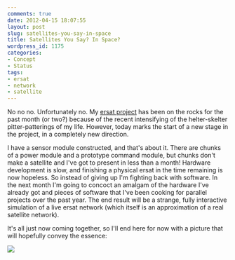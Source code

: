 ```yaml
---
comments: true
date: 2012-04-15 18:07:55
layout: post
slug: satellites-you-say-in-space
title: Satellites You Say? In Space?
wordpress_id: 1175
categories:
- Concept
- Status
tags:
- ersat
- network
- satellite
---
```


No no no. Unfortunately no. My [ersat project](http://www.hackniac.com/blog/2012/01/07/ersat-teaser/) has been on the rocks for the past month (or two?) because of the recent intensifying of the helter-skelter pitter-patterings of my life. However, today marks the start of a new stage in the project, in a completely new direction.

<!--more-->

I have a sensor module constructed, and that's about it. There are chunks of a power module and a prototype command module, but chunks don't make a satellite and I've got to present in less than a month! Hardware development is slow, and finishing a physical ersat in the time remaining is now hopeless. So instead of giving up I'm fighting back with software. In the next month I'm going to concoct an amalgam of the hardware I've already got and pieces of software that I've been cooking for parallel projects over the past year. The end result will be a strange, fully interactive simulation of a live ersat network (which itself is an approximation of a real satellite network).

It's all just now coming together, so I'll end here for now with a picture that will hopefully convey the essence:

[![](http://www.hackniac.com/blog/wp-content/uploads/2012/04/softersat.jpg)](http://www.hackniac.com/blog/wp-content/uploads/2012/04/softersat.jpg)
